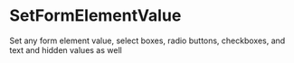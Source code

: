 SetFormElementValue
===================

Set any form element value, select boxes, radio buttons, checkboxes, and text and hidden values as well